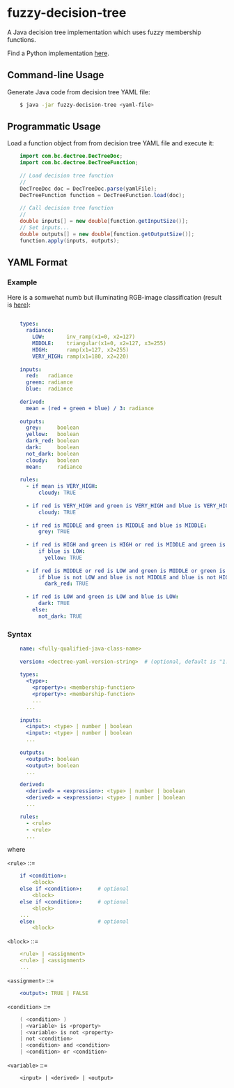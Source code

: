 # fuzzy-decision-tree
A Java decision tree implementation which uses fuzzy membership functions. 

Find a Python implementation [here](https://github.com/forman/dectree).

## Command-line Usage

Generate Java code from decision tree YAML file:

```bash
    $ java -jar fuzzy-decision-tree <yaml-file>
```

## Programmatic Usage

Load a function object from from decision tree YAML file and execute it:

```java
    import com.bc.dectree.DecTreeDoc;
    import com.bc.dectree.DecTreeFunction;
    
    // Load decision tree function
    //
    DecTreeDoc doc = DecTreeDoc.parse(yamlFile);    
    DecTreeFunction function = DecTreeFunction.load(doc);
    
    // Call decision tree function
    //
    double inputs[] = new double[function.getInputSize()];
    // Set inputs...
    double outputs[] = new double[function.getOutputSize()];
    function.apply(inputs, outputs);
```

## YAML Format

### Example

Here is a somwehat numb but illuminating RGB-image classification (result is [here](https://github.com/forman/dectree/blob/master/examples/im_classif/im_classif.ipynb)):

```yaml

    types:
      radiance:
        LOW:       inv_ramp(x1=0, x2=127)
        MIDDLE:    triangular(x1=0, x2=127, x3=255)
        HIGH:      ramp(x1=127, x2=255)
        VERY_HIGH: ramp(x1=180, x2=220)
    
    inputs:
      red:   radiance
      green: radiance
      blue:  radiance
    
    derived:
      mean = (red + green + blue) / 3: radiance
    
    outputs:
      grey:     boolean
      yellow:   boolean
      dark_red: boolean
      dark:     boolean
      not_dark: boolean
      cloudy:   boolean
      mean:     radiance
    
    rules:
      - if mean is VERY_HIGH:
          cloudy: TRUE
    
      - if red is VERY_HIGH and green is VERY_HIGH and blue is VERY_HIGH:
          cloudy: TRUE
    
      - if red is MIDDLE and green is MIDDLE and blue is MIDDLE:
          grey: TRUE
    
      - if red is HIGH and green is HIGH or red is MIDDLE and green is MIDDLE:
          if blue is LOW:
            yellow: TRUE
    
      - if red is MIDDLE or red is LOW and green is MIDDLE or green is LOW:
          if blue is not LOW and blue is not MIDDLE and blue is not HIGH:
            dark_red: TRUE
    
      - if red is LOW and green is LOW and blue is LOW:
          dark: TRUE
        else:
          not_dark: TRUE

```

### Syntax

```yaml
    name: <fully-qualified-java-class-name>
    
    version: <dectree-yaml-version-string>  # (optional, default is "1.0")
    
    types:
      <type>:
        <property>: <membership-function>
        <property>: <membership-function>
        ...
      ...
    
    inputs:
      <input>: <type> | number | boolean
      <input>: <type> | number | boolean
      ...
          
    outputs:
      <output>: boolean
      <output>: boolean
      ...

    derived:
      <derived> = <expression>: <type> | number | boolean
      <derived> = <expression>: <type> | number | boolean
      ...

    rules:
      - <rule>
      - <rule>
      ...

```

where

`<rule>` ::=
```yaml
    if <condition>:
        <block>
    else if <condition>:     # optional
        <block>
    else if <condition>:     # optional
        <block>
    ...
    else:                    # optional
        <block>
```

`<block>` ::=
```yaml
    <rule> | <assignment>
    <rule> | <assignment>
    ...
```

`<assignment>` ::= 
```yaml
    <output>: TRUE | FALSE
``` 

`<condition>` ::=
```java
    ( <condition> )
    | <variable> is <property> 
    | <variable> is not <property> 
    | not <condition>
    | <condition> and <condition>
    | <condition> or <condition>
```

`<variable>` ::= 
```
    <input> | <derived> | <output>
```



